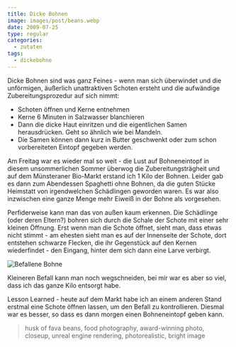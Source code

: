 ```yaml
---
title: Dicke Bohnen
image: images/post/beans.webp
date: 2009-07-25
type: regular
categories: 
  - zutaten
tags:
  - dickebohne
---
```


Dicke Bohnen sind was ganz Feines - wenn man sich überwindet und die unförmigen, äußerlich unattraktiven Schoten ersteht und die aufwändige Zubereitungsprozedur auf sich nimmt:

- Schoten öffnen und Kerne entnehmen
- Kerne 6 Minuten in Salzwasser blanchieren
- Dann die dicke Haut einritzen und die eigentlichen Samen herausdrücken. Geht so ähnlich wie bei Mandeln.
- Die Samen können dann kurz in Butter geschwenkt oder zum schon vorbereiteten Eintopf gegeben werden.

Am Freitag war es wieder mal so weit - die Lust auf Bohneneintopf in diesem unsommerlichen Sommer überwog die Zubereitungsträgheit und auf dem Münsteraner Bio-Markt erstand ich 1 Kilo der Bohnen. Leider gab es dann zum Abendessen Spaghetti ohne Bohnen, da die guten Stücke Heimstatt von irgendwelchen Schädlingen geworden waren. Es war also inzwischen eine ganze Menge mehr Eiweiß in der Bohne als vorgesehen.

Perfiderweise kann man das von außen kaum erkennen. Die Schädlinge (oder deren Eltern?) bohren sich durch die Schale der Schote mit einer sehr kleinen Öffnung. Erst wenn man die Schote öffnet, sieht man, dass etwas nicht stimmt - am ehesten sieht man es auf der Innenseite der Schote, dort entstehen schwarze Flecken, die ihr Gegenstück auf den Kernen wiederfindet - den Eingang, hinter dem sich dann eine Larve verbirgt.

![Befallene Bohne](/images/post/beans-photo.webp)

Kleineren Befall kann man noch wegschneiden, bei mir war es aber so viel, dass ich das ganze Kilo entsorgt habe.

Lesson Learned - heute auf dem Markt habe ich an einem anderen Stand erstmal eine Schote öffnen lassen, um den Befall zu kontrollieren. Diesmal war es besser, so dass es dann morgen einen Bohneneintopf geben kann.

> husk of fava beans, food photography, award-winning photo, closeup, unreal engine rendering, photorealistic, bright image 